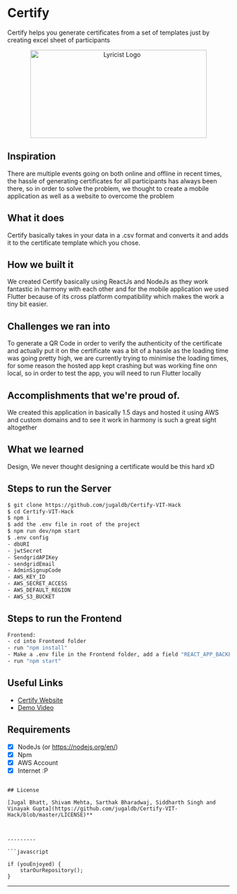 # Certify

Certify helps you generate certificates from a set of templates just by creating excel sheet of participants

<p align="center">
<a href="https://certify.jugaldb.com">
<img src="https://certify-hax.s3.ap-south-1.amazonaws.com/certify.png" width="400px" height="200px" alt="Lyricist Logo"/>
</a>
</p>



## Inspiration
There are multiple events going on both online and offline in recent times, the hassle of generating certificates for all participants has always been there, so in order to solve the problem, we thought to create a mobile application as well as a website to overcome the problem

## What it does
Certify basically takes in your data in a .csv format and converts it and adds it to the certificate template which you chose.

## How we built it
We created Certify basically using ReactJs and NodeJs as they work fantastic in harmony with each other and for the mobile application we used Flutter because of its cross platform compatibility which makes the work a tiny bit easier.

## Challenges we ran into
To generate a QR Code in order to verify the authenticity of the certificate and actually put it on the certificate was a bit of a hassle as the loading time was going pretty high, we are currently trying to minimise the loading times, for some reason the hosted app kept crashing but was working fine onn local, so in order to test the app, you will need to run Flutter locally

## Accomplishments that we're proud of.
We created this application in basically 1.5 days and hosted it using AWS and custom domains and to see it work in harmony is such a great sight altogether

## What we learned
Design, We never thought designing a certificate would be this hard xD

## Steps to run the Server
```bash
$ git clone https://github.com/jugaldb/Certify-VIT-Hack
$ cd Certify-VIT-Hack
$ npm i
$ add the .env file in root of the project
$ npm run dev/npm start
$ .env config
- dbURI
- jwtSecret
- SendgridAPIKey
- sendgridEmail
- AdminSignupCode
- AWS_KEY_ID
- AWS_SECRET_ACCESS
- AWS_DEFAULT_REGION
- AWS_S3_BUCKET
```
## Steps to run the Frontend

``` bash
Frontend:
- cd into Frontend folder
- run "npm install"
- Make a .env file in the Frontend folder, add a field "REACT_APP_BACKEND_URL" with the backend url
- run "npm start"
```

## Useful Links
- [Certify Website](https://certify.jugaldb.com)
- [Demo Video](https://youtu.be/9ux7ETQvliQ)

## Requirements
-  [x] NodeJs (or https://nodejs.org/en/)
-  [x] Npm
-  [x] AWS Account
-  [x] Internet :P 

```

## License

[Jugal Bhatt, Shivam Mehta, Sarthak Bharadwaj, Siddharth Singh and Vinayak Gupta](https://github.com/jugaldb/Certify-VIT-Hack/blob/master/LICENSE)**



---------

```javascript

if (youEnjoyed) {
    starOurRepository();
}

```

-----------
